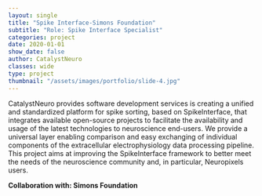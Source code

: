 ```yaml
---
layout: single
title: "Spike Interface-Simons Foundation"
subtitle: "Role: Spike Interface Specialist"
categories: project
date: 2020-01-01
show_date: false
author: CatalystNeuro
classes: wide
type: project
thumbnail: "/assets/images/portfolio/slide-4.jpg"
---
```


CatalystNeuro provides software development services is creating a unified and standardized platform for spike sorting, based on SpikeInterface, that integrates available open-source projects to facilitate the availability and usage of the latest technologies to neuroscience end-users. We provide a universal layer enabling comparison and easy exchanging of individual components of the extracellular electrophysiology data processing pipeline. This project aims at improving the SpikeInterface framework to better meet the needs of the neuroscience community and, in particular, Neuropixels users. 

<strong>Collaboration with: Simons Foundation<strong>
